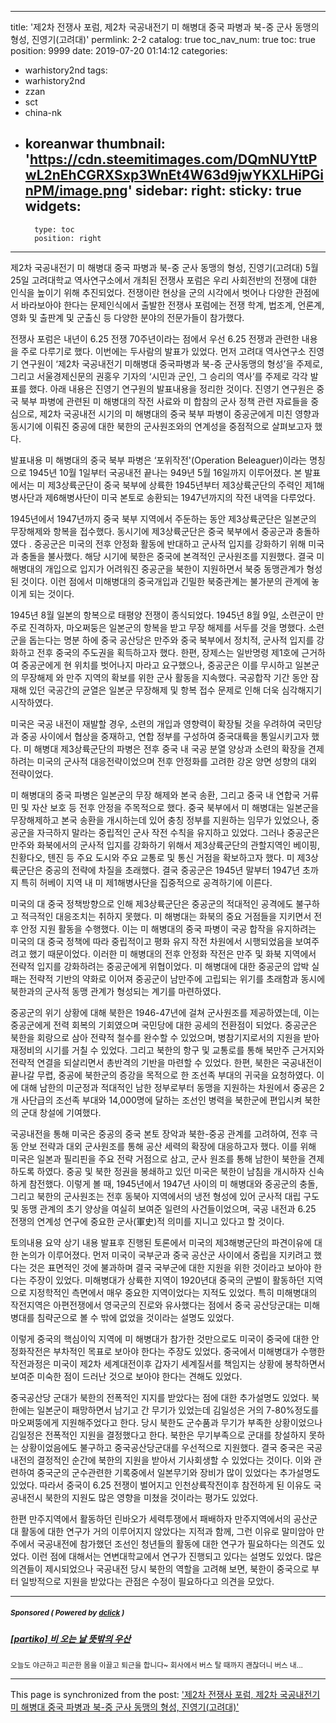 
---
title: '제2차 전쟁사 포럼, 제2차 국공내전기 미 해병대 중국 파병과 북-중 군사 동맹의 형성, 진영기(고려대)'
permlink: 2-2
catalog: true
toc_nav_num: true
toc: true
position: 9999
date: 2019-07-20 01:14:12
categories:
- warhistory2nd
tags:
- warhistory2nd
- zzan
- sct
- china-nk
- koreanwar
thumbnail: 'https://cdn.steemitimages.com/DQmNUYttPwL2nEhCGRXSxp3WnEt4W63d9jwYKXLHiPGinPM/image.png'
sidebar:
    right:
        sticky: true
widgets:
    -
        type: toc
        position: right
---


제2차 국공내전기 미 해병대 중국 파병과 북-중 군사 동맹의 형성, 진영기(고려대)
5월 25일 고려대학교 역사연구소에서 개최된 전쟁사 포럼은 우리 사회전반의 전쟁에 대한 인식을 높이기 위해 추진되었다. 전쟁이란 현상을 군의 시각에서 벗어나 다양한 관점에서 바라보아야 한다는 문제인식에서 출발한 전쟁사 포럼에는 전쟁 학계, 법조계, 언론계, 영화 및 출판계 및 군출신 등 다양한 분야의 전문가들이 참가했다.

전쟁사 포럼은 내년이 6.25 전쟁 70주년이라는 점에서 우선 6.25 전쟁과 관련한 내용을 주로 다루기로 했다. 이번에는 두사람의 발표가 있었다. 먼저 고려대 역사연구소 진영기 연구원이 ‘제2차 국공내전기 미해병대 중국파병과 북-중 군사동맹의 형성’을 주제로, 그리고 서울경제신문의 권홍우 기자의 ‘시민과 군인, 그 승리의 역사’를 주제로 각각 발표를 했다. 아래 내용은 진영기 연구원의 발표내용을 정리한 것이다. 진영기 연구원은 중국 북부 파병에 관련된 미 해병대의 작전 사료와 미 합참의 군사 정책 관련 자료들을 중심으로, 제2차 국공내전 시기의 미 해병대의 중국 북부 파병이 중공군에게 미친 영향과 동시기에 이뤄진 중공에 대한 북한의 군사원조와의 연계성을 중점적으로 살펴보고자  했다.        

발표내용
미 해병대의 중국 북부 파병은 ‘포위작전'(Operation Beleaguer)이라는 명칭으로 1945년 10월 1일부터 국공내전 끝나는 949년 5월 16일까지 이루어졌다. 본 발표에서는 미 제3상륙군단이 중국 북부에 상륙한 1945년부터 제3상륙군단의 주력인 제1해병사단과 제6해병사단이 미국 본토로 송환되는 1947년까지의 작전 내역을 다루었다. 

1945년에서 1947년까지 중국 북부 지역에서 주둔하는 동안 제3상륙군단은 일본군의 무장해제와 항복을 접수했다. 동시기에 제3상륙군단은 중국 북부에서 중공군과 충돌하였다 . 중공군은 미국의 전후 안정화 활동에 반대하고 군사적 입지를 강화하기 위해 미국과 충돌을 불사했다. 해당 시기에 북한은 중국에 본격적인 군사원조를 지원했다. 결국 미 해병대의 개입으로 입지가 어려워진 중공군을 북한이 지원하면서 북중 동맹관계가 형성된 것이다. 이런 점에서 미해병대의 중국개입과 긴밀한 북중관계는 불가분의 관계에 놓이게 되는 것이다.

1945년 8월 일본의 항복으로 태평양 전쟁이 종식되었다. 1945년 8월 9일, 소련군이 만주로 진격하자, 마오쩌둥은 일본군의 항복을 받고 무장 해제를 서두를 것을 명했다. 소련군을 돕는다는 명분 하에 중국 공산당은 만주와 중국 북부에서 정치적, 군사적 입지를 강화하고 전후 중국의 주도권을 획득하고자 했다. 한편, 장제스는 일반명령 제1호에 근거하여 중공군에게 현 위치를 벗어나지 마라고 요구했으나, 중공군은 이를 무시하고 일본군의 무장해제 와 만주 지역의 확보를 위한 군사 활동을 지속했다. 국공합작 기간 동안 잠재해 있던 국공간의 균열은 일본군 무장해제 및 항복 접수 문제로 인해 더욱 심각해지기 시작하였다. 

미국은 국공 내전이 재발할 경우, 소련의 개입과 영향력이 확장될 것을 우려하여 국민당과 중공 사이에서 협상을 중재하고, 연합 정부를 구성하여 중국대륙을 통일시키고자 했다. 미 해병대 제3상륙군단의 파병은 전후 중국 내 국공 분열 양상과 소련의 확장을 견제하려는 미국의 군사적 대응전략이었으며 전후 안정화를 고려한 강온 양면 성향의 대외 전략이었다.   

미 해병대의 중국 파병은 일본군의 무장 해제와 본국 송환, 그리고 중국 내 연합국 거류민 및 자산 보호 등 전후 안정을 주목적으로 했다. 중국 북부에서 미 해병대는 일본군을 무장해제하고 본국 송환을 개시하는데 있어 충칭 정부를 지원하는 임무가 있었으나, 중공군을 자극하지 말라는 중립적인 군사 작전 수칙을 유지하고 있었다. 그러나 중공군은 만주와 화북에서의 군사적 입지를 강화하기 위해서 제3상륙군단의 관할지역인 베이핑, 친황다오, 톈진 등 주요 도시와 주요 교통로 및 통신 거점을 확보하고자 했다. 미 제3상륙군단은 중공의 전략에 차질을 초래했다. 결국 중공군은 1945년 말부터 1947년 초까지 특히 허베이 지역 내 미 제1해병사단을 집중적으로 공격하기에 이른다.  

미국의 대 중국 정책방향으로 인해 제3상륙군단은 중공군의 적대적인 공격에도 불구하고 적극적인 대응조치는 취하지 못했다. 미 해병대는 화북의 중요 거점들을 지키면서 전후 안정 지원 활동을 수행했다. 이는 미 해병대의 중국 파병이 국공 합작을 유지하려는 미국의 대 중국 정책에 따라 중립적이고 평화 유지 작전 차원에서 시행되었음을 보여주려고 했기 때문이었다. 이러한 미 해병대의 전후 안정화 작전은 만주 및 화북 지역에서 전략적 입지를 강화하려는 중공군에게 위협이었다. 미 해병대에 대한 중공군의 압박 실패는 전략적 기반의 약화로 이어져 중공군이 남만주에 고립되는 위기를 초래함과 동시에 북한과의 군사적 동맹 관계가 형성되는 계기를 마련하였다.

중공군의 위기 상황에 대해 북한은 1946-47년에 걸쳐 군사원조를 제공하였는데, 이는 중공군에게 전력 회복의 기회였으며 국민당에 대한 공세의 전환점이 되었다. 중공군은 북한을 회랑으로 삼아 전략적 철수를 완수할 수 있었으며, 병참기지로서의 지원을 받아 재정비의 시기를 거칠 수 있었다. 그리고 북한의 항구 및 교통로를 통해 북만주 근거지와 전략적 연결을 되살리면서 총반격의 기반을 마련할 수 있었다. 한편, 북한은 국공내전이 끝나갈 무렵, 중공에 북한군의 증강을 목적으로 한 조선족 부대의 귀국을 요청하였다. 이에 대해 남한의 미군정과 적대적인 남한 정부로부터 동맹을 지원하는 차원에서 중공은 2개 사단급의 조선족 부대와 14,000명에 달하는 조선인 병력을 북한군에 편입시켜 북한의 군대 창설에 기여했다.   

국공내전을 통해 미국은 중공의 중국 본토 장악과 북한-중공 관계를 고려하여, 전후 극동 안보 전략과 대외 군사원조를 통해 공산 세력의 확장에 대응하고자 했다. 이를 위해 미국은 일본과 필리핀을 주요 전략 거점으로 삼고, 군사 원조를 통해 남한이 북한을 견제하도록 하였다. 중공 및 북한 정권을 봉쇄하고 있던 미국은 북한이 남침을 개시하자 신속하게 참전했다. 이렇게 볼 때, 1945년에서 1947년 사이의 미 해병대와 중공군의 충돌, 그리고 북한의 군사원조는 전후 동북아 지역에서의 냉전 형성에 있어 군사적 대립 구도 및 동맹 관계의 초기 양상을 여실히 보여준 일련의 사건들이었으며, 국공 내전과 6.25 전쟁의 연계성 연구에  중요한 군사(軍史)적 의미를 지니고 있다고 할 것이다. 

토의내용 요약
상기 내용 발표후 진행된 토론에서 미국의 제3해병군단의 파견이유에 대한 논의가 이루어졌다. 먼저 미국이 국부군과 중국 공산군 사이에서 중립을 지키려고 했다는 것은 표면적인 것에 불과하며 결국 국부군에 대한 지원을 위한 것이라고 보아야 한다는 주장이 있었다. 미해병대가 상륙한 지역이 1920년대 중국의 군벌이 활동하던 지역으로 지정학적인 측면에서 매우 중요한 지역이었다는 지적도 있었다. 특히 미해병대의 작전지역은 아편전쟁에서 영국군의 진로와 유사했다는 점에서 중국 공산당군대는 미해병대를 침략군으로 볼 수 밖에 없었을 것이라는 설명도 있었다. 

이렇게 중국의 핵심이익 지역에 미 해병대가 참가한 것만으로도 미국이 중국에 대한 안정화작전은 부차적인 목표로 보아야 한다는 주장도 있었다. 중국에서 미해병대가 수행한 작전과정은 미국이 제2차 세계대전이후 갑자기 세계질서를 책임지는 상황에 봉착하면서 보여준 미숙한 점이 드러난 것으로 보아야 한다는 견해도 있었다. 

중국공산당 군대가 북한의 전폭적인 지지를 받았다는 점에 대한 추가설명도 있었다. 북한에는 일본군이 패망하면서 남기고 간 무기가 있었는데 김일성은 거의 7-80%정도를 마오쩌뚱에게 지원해주었다고 한다. 당시 북한도 군수품과 무기가 부족한 상황이었으나 김일정은 전폭적인 지원을 결정했다고 한다. 북한은 무기부족으로 군대를 창설하지 못하는 상황이었음에도 불구하고 중국공산당군대를 우선적으로 지원했다. 결국 중국은 국공내전의 결정적인 순간에 북한의 지원을 받아서 기사회생할 수 있었다는 것이다. 이와 관련하여 중국군의 군수관련한 기록중에서 일본무기와 장비가 많이 있었다는 추가설명도 있었다. 따라서 중국이 6.25 전쟁이 벌어지고 인천상륙작전이후 참전하게 된 이유도 국공내전시 북한의 지원도 많은 영향을 미쳤을 것이라는 평가도 있었다. 

한편 만주지역에서 활동하던 린바오가 세력투쟁에서 패배하자 만주지역에서의 공산군대 활동에 대한 연구가 거의 이루어지지 않았다는 지적과 함께, 그런 이유로 말미암아 만주에서 국공내전에 참가했던 조선인 청년들의 활동에 대한 연구가 필요하다는 의견도 있었다. 이런 점에 대해서는 연변대학교에서 연구가 진행되고 있다는 설명도 있었다. 많은 의견들이 제시되었으나 국공내전 당시 북한의 역할을 고려해 보면, 북한이 중국으로 부터 일방적으로 지원을 받았다는 관점은 수정이 필요하다고 의견을 모았다.

---

#####  <sub> **Sponsored ( Powered by [dclick](https://www.dclick.io) )** </sub>
##### [[partiko] 비 오는 날 뜻밖의 우산](https://api.dclick.io/v1/c?x=eyJhbGciOiJIUzI1NiIsInR5cCI6IkpXVCJ9.eyJjIjoid2lzZG9tYW5kanVzdGljZSIsInMiOiIyLTIiLCJhIjpbInQtMjAxMiJdLCJ1cmwiOiJodHRwczovL3N0ZWVtaXQuY29tL2tyL0BqdW5lMDYyMC9wYXJ0aWtvLTlsNm1pYnJ5IiwiaWF0IjoxNTYzNTg1MzAyLCJleHAiOjE4Nzg5NDUzMDJ9.puVYQDtRYM7j9-fbrO3RpNxBvVoYhTJrcoJK9RjlSRQ)
<sup>오늘도 야근하고 피곤한 몸을 이끌고 퇴근을 합니다~ 회사에서 버스 탈 때까지 괜찮더니 버스 내...</sup>


- - -

This page is synchronized from the post: ['제2차 전쟁사 포럼, 제2차 국공내전기 미 해병대 중국 파병과 북-중 군사 동맹의 형성, 진영기(고려대)'](https://steemit.com/@wisdomandjustice/2-2)
